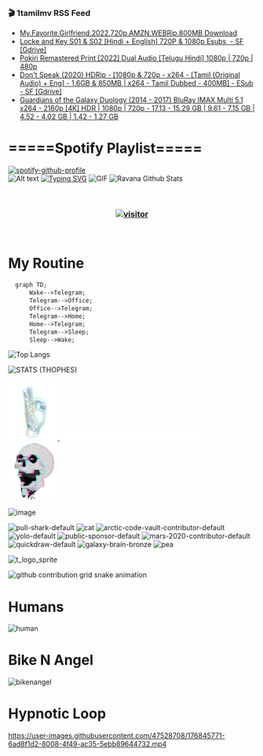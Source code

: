 ### 🎬 1tamilmv RSS Feed

<!-- BLOG-POST-LIST:START -->
- [My.Favorite.Girlfriend.2022.720p.AMZN.WEBRip.800MB Download](https://www.1tamilmv.pics/index.php?/forums/topic/167262-myfavoritegirlfriend2022720pamznwebrip800mb-download/&do=findComment&comment=333319)
- [Locke and Key S01 &amp; S02 [Hindi + English] 720P &amp; 1080p Esubs  - SF [Gdrive]](https://www.1tamilmv.pics/index.php?/forums/topic/167261-locke-and-key-s01-s02-hindi-english-720p-1080p-esubs-%C2%A0-sf-gdrive/&do=findComment&comment=333318)
- [Pokiri Remastered Print [2022] Dual Audio [Telugu Hindi] 1080p | 720p | 480p](https://www.1tamilmv.pics/index.php?/forums/topic/167174-pokiri-remastered-print-2022-dual-audio-telugu-hindi-1080p-720p-480p/&do=findComment&comment=333317)
- [Don&#39;t Speak &lpar;2020&rpar; HDRip - [1080p &amp; 720p - x264 - [Tamil &lpar;Original Audio&rpar; + Eng] - 1.6GB &amp; 850MB | x264 - Tamil Dubbed - 400MB] - ESub - SF  [Gdrive]](https://www.1tamilmv.pics/index.php?/forums/topic/167260-dont-speak-2020-hdrip-1080p-720p-x264-tamil-original-audio-eng-16gb-850mb-x264-tamil-dubbed-400mb-esub-sf-gdrive/&do=findComment&comment=333316)
- [Guardians of the Galaxy Duology &lpar;2014 - 2017&rpar; BluRay IMAX Multi 5.1 x264 - 2160p [4K] HDR | 1080p | 720p - 17.13 - 15.29 GB | 9.61 - 7.15 GB | 4.52 - 4.02 GB | 1.42 - 1.27 GB](https://www.1tamilmv.pics/index.php?/forums/topic/167259-guardians-of-the-galaxy-duology-2014-2017-bluray-imax-multi-51-x264-2160p-4k-hdr-1080p-720p-1713-1529-gb-961-715-gb-452-402-gb-142-127-gb/&do=findComment&comment=333315)
<!-- BLOG-POST-LIST:END -->

# =====Spotify Playlist=====
[![spotify-github-profile](https://spotify-github-profile.vercel.app/api/view?uid=31rfzgmuvvewegdlxvlev4ynz4vu&cover_image=true&theme=default&bar_color=53b14f&bar_color_cover=true)](https://ravana69.github.io/rss)
</br>
![Alt text](https://spotify-recently-played-readme.vercel.app/api?user=31rfzgmuvvewegdlxvlev4ynz4vu)
[![Typing SVG](https://readme-typing-svg.herokuapp.com?color=%2336BCF7&center=true&vCenter=true&multiline=true&height=81&lines=I+AM+RAVANA;CONTACT+ME+ON+TELEGRAM%3A+%40R4V4N4)](https://git.io/typing-svg)
<img align="centre" height="400px" width="490px" alt="GIF" src="https://github.com/ravana69/ravana69/blob/master/rvm.gif" />
![Ravana Github Stats](https://github-readme-stats.vercel.app/api?username=ravana69&&show_icons=true&theme=radical)

<br />
<h3 align="center"> <a href="https://t.me/r4v4n4"><img src="https://profile-counter.glitch.me/ravana69/count.svg" alt="visitor" width="600"></a> </h3>
</br>

<H1>My Routine</H1>

```mermaid
  graph TD;
      Wake-->Telegram;
      Telegram-->Office;
      Office-->Telegram;
      Telegram-->Home;
      Home-->Telegram;
      Telegram-->Sleep;
      Sleep-->Wake;
```
![Top Langs](https://github-readme-stats.vercel.app/api/top-langs/?username=ravana69&&show_icons=true&theme=radical)

![STATS (THOPHES)](https://github-profile-trophy.vercel.app/?username=ravana69&theme=gruvbox&margin-w=10&margin-h=15&column=8)
<br />
<p align="left">
    <a href="#">
        <img width="20%" src="./assets/images/hand.gif" alt="" />
    </a>
    <a href="#">
        <img width="59%" src="./assets/images/spacer.png" alt="" >
    </a>
    <a href="#">
        <img width="20%" src="./assets/images/skull.gif" alt="" />
    </a>
</p>


![image](https://user-images.githubusercontent.com/47528708/175298537-0623dc00-7b1a-4ec1-b5b1-71768763a234.png)

<img width="148" alt="pull-shark-default" src="https://user-images.githubusercontent.com/47528708/176419715-70981865-4dc6-489a-8a1a-06842db67b15.gif"> <img width="148" alt="cat" src="https://user-images.githubusercontent.com/47528708/179149594-60701d0e-e626-415f-9958-80736351eadd.gif"> <img width="148" alt="arctic-code-vault-contributor-default" src="https://user-images.githubusercontent.com/47528708/175267501-e1fbbb8f-c2b2-4882-b865-2ac4debef26c.png"> <img width="148" alt="yolo-default" src="https://user-images.githubusercontent.com/47528708/175267654-281a1880-1129-4b7b-bf2f-de5dd2bc5afa.png"> <img width="148" alt="public-sponsor-default" src="https://user-images.githubusercontent.com/47528708/175268448-2e78cc75-fb25-4d76-bd22-7df520446b45.png"> <img width="148" alt="mars-2020-contributor-default" src="https://user-images.githubusercontent.com/47528708/175268475-de6d987a-3be9-4353-86a5-23b422559355.png"> <img width="148" alt="quickdraw-default" src="https://user-images.githubusercontent.com/47528708/179148665-33e7c2c8-5d95-413e-8b25-6862820a5fe7.png"> <img width="148" alt="galaxy-brain-bronze" src="https://user-images.githubusercontent.com/47528708/176419717-e2fdca8b-0fdc-47dd-9511-a7ff52178a33.gif"> <img width="148" alt="pea" src="https://user-images.githubusercontent.com/47528708/179149608-800ce6e1-7d24-4bfe-8e84-5628e6d5497d.gif">

![t_logo_sprite](https://user-images.githubusercontent.com/47528708/175293007-21ff1792-1fca-4be3-bcae-12fdc3aa414f.svg)

![github contribution grid snake animation](https://raw.githubusercontent.com/ravana69/ravana69/output/github-contribution-grid-snake-dark.svg#gh-dark-mode-only)

# Humans
<img width="170" alt="human" src="https://user-images.githubusercontent.com/47528708/176413829-c142d478-1c96-4c3c-a2a4-2dd35374c335.gif">

# Bike N Angel
<img width="170" alt="bikenangel" src="https://user-images.githubusercontent.com/47528708/176616968-3a44f91e-8016-477c-9bb5-c4689a1adbee.gif">

# Hypnotic Loop

https://user-images.githubusercontent.com/47528708/176845771-6ad8f1d2-8008-4f49-ac35-5ebb89644732.mp4

